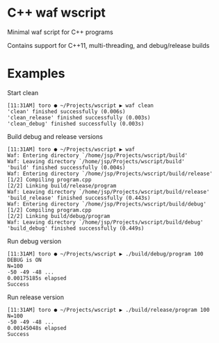 # C++ waf wscript

Minimal waf script for C++ programs

Contains support for C++11, multi-threading, and debug/release builds

# Examples


Start clean

    [11:31AM] toro ● ~/Projects/wscript ▶ waf clean
    'clean' finished successfully (0.006s)
    'clean_release' finished successfully (0.003s)
    'clean_debug' finished successfully (0.003s)

Build debug and release versions

    [11:31AM] toro ● ~/Projects/wscript ▶ waf
    Waf: Entering directory `/home/jsp/Projects/wscript/build'
    Waf: Leaving directory `/home/jsp/Projects/wscript/build'
    'build' finished successfully (0.004s)
    Waf: Entering directory `/home/jsp/Projects/wscript/build/release'
    [1/2] Compiling program.cpp
    [2/2] Linking build/release/program
    Waf: Leaving directory `/home/jsp/Projects/wscript/build/release'
    'build_release' finished successfully (0.443s)
    Waf: Entering directory `/home/jsp/Projects/wscript/build/debug'
    [1/2] Compiling program.cpp
    [2/2] Linking build/debug/program
    Waf: Leaving directory `/home/jsp/Projects/wscript/build/debug'
    'build_debug' finished successfully (0.449s)

Run debug version

    [11:31AM] toro ● ~/Projects/wscript ▶ ./build/debug/program 100
    DEBUG is ON
    N=100
    -50 -49 -48 ...
    0.00175185s elapsed
    Success

Run release version

    [11:31AM] toro ● ~/Projects/wscript ▶ ./build/release/program 100
    N=100
    -50 -49 -48 ...
    0.00145048s elapsed
    Success

